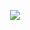<p align="center">
  <img src="https://readme-typing-svg.demolab.com/?lines=Turbo+Autist+In+The+Casino;Let's+go+gambling&font=Audiowide%20Code&center=true&width=380&height=50&duration=4000&pause=1000">
</p>
